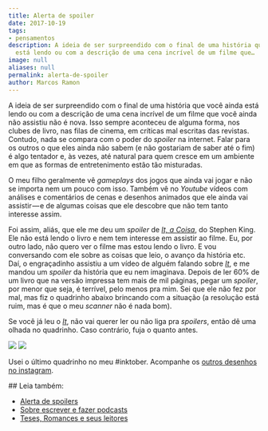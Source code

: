 ```yaml
---
title: Alerta de spoiler
date: 2017-10-19
tags:
- pensamentos
description: A ideia de ser surpreendido com o final de uma história que você ainda
  está lendo ou com a descrição de uma cena incrível de um filme que…
image: null
aliases: null
permalink: alerta-de-spoiler
author: Marcos Ramon
---
```

A ideia de ser surpreendido com o final de uma história que você ainda está lendo ou com a descrição de uma cena incrível de um filme que você ainda não assistiu não é nova. Isso sempre aconteceu de alguma forma, nos clubes de livro, nas filas de cinema, em críticas mal escritas das revistas. Contudo, nada se compara com o poder do _spoiler_ na internet. Falar para os outros o que eles ainda não sabem (e não gostariam de saber até o fim) é algo tentador e, às vezes, até natural para quem cresce em um ambiente em que as formas de entretenimento estão tão misturadas.

O meu filho geralmente vê _gameplays_ dos jogos que ainda vai jogar e não se importa nem um pouco com isso. Também vê no _Youtube_ vídeos com análises e comentários de cenas e desenhos animados que ele ainda vai assistir — e de algumas coisas que ele descobre que não tem tanto interesse assim.

Foi assim, aliás, que ele me deu um _spoiler_ de [_It, a Coisa_](http://amzn.to/2x7w3n9), do Stephen King. Ele não está lendo o livro e nem tem interesse em assistir ao filme. Eu, por outro lado, não quero ver o filme mas estou lendo o livro. E vou conversando com ele sobre as coisas que leio, o avanço da história etc. Daí, o engraçadinho assistiu a um vídeo de alguém falando sobre [_It_](http://amzn.to/2x7w3n9), e me mandou um _spoiler_ da história que eu nem imaginava. Depois de ler 60% de um livro que na versão impressa tem mais de mil páginas, pegar um _spoiler_, por menor que seja, é terrível, pelo menos pra mim. Sei que ele não fez por mal, mas fiz o quadrinho abaixo brincando com a situação (a resolução está ruim, mas é que o meu _scanner_ não é nada bom).

Se você já leu o [_It_](http://amzn.to/2x7w3n9), não vai querer ler ou não liga pra _spoilers_, então dê uma olhada no quadrinho. Caso contrário, fuja o quanto antes.

<img src="/assets/img/alerta-de spoiler-medium-1.png">

<img src="/assets/img/alerta-de spoiler-medium-2.jpeg">

Usei o último quadrinho no meu #inktober. Acompanhe os [outros desenhos no instagram](https://www.instagram.com/mrtollens/).


<div class="leia-tambem" markdown="1">
## Leia também:

- <a href="/alerta-de-spoilers">Alerta de spoilers</a>
- <a href="/sobre-escrever-e-fazer-podcasts">Sobre escrever e fazer podcasts</a>
- <a href="/teses-romances-e-seus-leitores">Teses, Romances e seus leitores</a>
</div>
